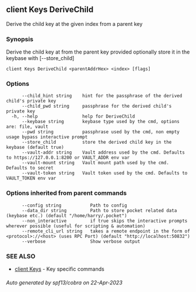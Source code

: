 ## client Keys DeriveChild

Derive the child key at the given index from a parent key

### Synopsis

Derive the child key at <index> from the parent key provided optionally store it in the keybase with [--store_child]

```
client Keys DeriveChild <parentAddrHex> <index> [flags]
```

### Options

```
      --child_hint string    hint for the passphrase of the derived child's private key
      --child_pwd string     passphrase for the derived child's private key
  -h, --help                 help for DeriveChild
      --keybase string       keybase type used by the cmd, options are: file, vault
      --pwd string           passphrase used by the cmd, non empty usage bypass interactive prompt
      --store_child          store the derived child key in the keybase (default true)
      --vault-addr string    Vault address used by the cmd. Defaults to https://127.0.0.1:8200 or VAULT_ADDR env var
      --vault-mount string   Vault mount path used by the cmd. Defaults to secret
      --vault-token string   Vault token used by the cmd. Defaults to VAULT_TOKEN env var
```

### Options inherited from parent commands

```
      --config string           Path to config
      --data_dir string         Path to store pocket related data (keybase etc.) (default "/home/harry/.pocket")
      --non_interactive         if true skips the interactive prompts wherever possible (useful for scripting & automation)
      --remote_cli_url string   takes a remote endpoint in the form of <protocol>://<host> (uses RPC Port) (default "http://localhost:50832")
      --verbose                 Show verbose output
```

### SEE ALSO

* [client Keys](client_Keys.md)	 - Key specific commands

###### Auto generated by spf13/cobra on 22-Apr-2023
